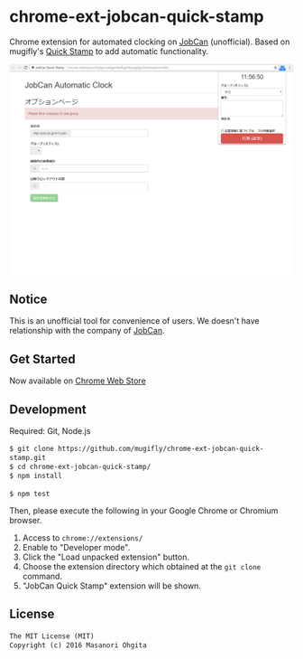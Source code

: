 # chrome-ext-jobcan-quick-stamp
Chrome extension for automated clocking on [JobCan](http://jobcan.ne.jp/) (unofficial). Based on mugifly's [Quick Stamp](https://github.com/mugifly/chrome-ext-jobcan-quick-stamp) to add automatic functionality.

![Screen shot](https://raw.githubusercontent.com/spaceraccoon/jobcan-automatic-clock-chrome-extension/master/images/screenshot.png)

## Notice
This is an unofficial tool for convenience of users.
We doesn't have relationship with the company of [JobCan](http://jobcan.ne.jp/).

## Get Started

Now available on [Chrome Web Store](https://chrome.google.com/webstore/detail/jobcan-automatic-clock/icbfmbdbjohkglogkkkjnopkpjfobehb)

## Development

Required: Git, Node.js

```
$ git clone https://github.com/mugifly/chrome-ext-jobcan-quick-stamp.git
$ cd chrome-ext-jobcan-quick-stamp/
$ npm install

$ npm test
```

Then, please execute the following in your Google Chrome or Chromium browser.

1. Access to ``chrome://extensions/``
2. Enable to "Developer mode".
3. Click the "Load unpacked extension" button.
4. Choose the extension directory which obtained at the ``git clone`` command.
5. "JobCan Quick Stamp" extension will be shown.

## License

```
The MIT License (MIT)
Copyright (c) 2016 Masanori Ohgita
```
